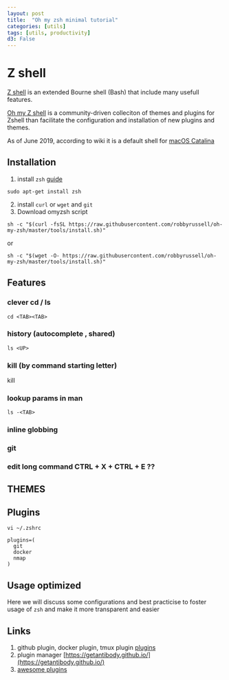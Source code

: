 ```yaml
---
layout: post
title:  "Oh my zsh minimal tutorial"
categories: [utils]
tags: [utils, productivity]
d3: False
---
```


# Z shell 

[Z shell](https://en.wikipedia.org/wiki/Z_shell) is an extended Bourne shell (Bash) that include many usefull features. 

[Oh my Z shell](https://ohmyz.sh/) is a community-driven colleciton of themes and plugins for Zshell than facilitate the configuration and installation of new plugins and themes.

As of June 2019, according to wiki it is a default shell for [macOS Catalina](https://en.wikipedia.org/wiki/MacOS_Catalina)

<!--more-->

## Installation

1. install `zsh` [guide](https://github.com/robbyrussell/oh-my-zsh/wiki/Installing-ZSH)
```
sudo apt-get install zsh
```

2. install `curl` or `wget` and `git`
3. Download omyzsh script
```
sh -c "$(curl -fsSL https://raw.githubusercontent.com/robbyrussell/oh-my-zsh/master/tools/install.sh)"
```
or 
```
sh -c "$(wget -O- https://raw.githubusercontent.com/robbyrussell/oh-my-zsh/master/tools/install.sh)"
```


## Features

### clever cd / ls

`cd <TAB><TAB>`

### history (autocomplete , shared)

`ls <UP>`

### kill (by command starting  letter)

kill

### lookup params in man
`ls -<TAB>`

### inline globbing



### git


### edit long command CTRL + X + CTRL + E ??


## THEMES

## Plugins 

`vi ~/.zshrc`

```
plugins=(
  git
  docker 
  nmap
)
```


## Usage optimized

Here we will discuss some configurations and best practicise to foster usage of `zsh` and make it more transparent and easier


## Links 

1. github plugin, docker plugin, tmux plugin [plugins](https://github.com/robbyrussell/oh-my-zsh/tree/master/plugins)
2. plugin manager [https://getantibody.github.io/](https://getantibody.github.io/)
3. [awesome plugins](https://github.com/unixorn/awesome-zsh-plugins)